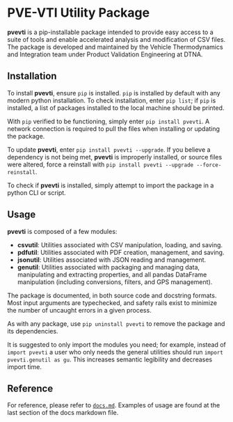# PVE-VTI Utility Package

**pvevti** is a pip-installable package intended to provide easy access to a suite of tools and enable accelerated analysis and modification of CSV files. The package is developed and maintained by the Vehicle Thermodynamics and Integration team under Product Validation Engineering at DTNA.

## Installation

To install **pvevti**, ensure `pip` is installed. `pip` is installed by default with any modern python installation. To check installation, enter `pip list`; if `pip` is installed, a list of packages installed to the local machine should be printed.

With `pip` verified to be functioning, simply enter `pip install pvevti`. A network connection is required to pull the files when installing or updating the package.

To update **pvevti**, enter `pip install pvevti --upgrade`. If you believe a dependency is not being met, **pvevti** is improperly installed, or source files were altered, force a reinstall with `pip install pvevti --upgrade --force-reinstall`.

To check if **pvevti** is installed, simply attempt to import the package in a python CLI or script.

## Usage

**pvevti** is composed of a few modules:
 - **csvutil**: Utilities associated with CSV manipulation, loading, and saving.
 - **pdfutil**: Utilities associated with PDF creation, management, and saving. 
 - **jsonutil**: Utilities associated with JSON reading and management.
 - **genutil**: Utilities associated with packaging and managing data, manipulating and extracting properties, and all pandas DataFrame manipulation (including conversions, filters, and GPS management).

The package is documented, in both source code and docstring formats. Most input arguments are typechecked, and safety rails exist to minimize the number of uncaught errors in a given process.

As with any package, use `pip uninstall pvevti` to remove the package and its dependencies. 

It is suggested to only import the modules you need; for example, instead of `import pvevti` a user who only needs the general utilities should run `import pvevti.genutil as gu`. This increases semantic legibility and decreases import time.

## Reference

For reference, please refer to [`docs.md`](docs.md). Examples of usage are found at the last section of the docs markdown file.